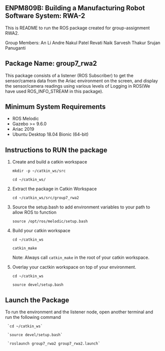 ## **ENPM809B: Building a Manufacturing Robot Software System: RWA-2**

This is README to run the ROS package created for group-assignment RWA2. 

Group Members:
    An Li
    Andre 
    Nakul Patel
    Revati Naik
    Sarvesh Thakur
    Srujan Panuganti


## **Package Name: group7_rwa2**
This package consists of a listener (ROS Subscriber) to get the sensor/camera data from the Ariac environment on the screen, and display the sensor/camera readings using various levels of Logging in ROS(We have used ROS_INFO_STREAM in this package). 


## **Minimum System Requirements**
  * ROS Melodic 
  * Gazebo >= 9.6.0 
  * Ariac 2019
  * Ubuntu Desktop 18.04 Bionic (64-bit)


## **Instructions to RUN the package**
1. Create and build a catkin workspace

      `mkdir -p ~/catkin_ws/src`
       
      `cd ~/catkin_ws/`

2.  Extract the package in Catkin Workspace

      `cd ~/catkin_ws/src/group7_rwa2`
         
3. Source the setup.bash to add environment variables to your path to allow ROS to function

      `source /opt/ros/melodic/setup.bash`

4. Build your catkin workspace

      `cd ~/catkin_ws`
       
      `catkin_make`

    Note: Always call `catkin_make` in the root of your catkin workspace. 

5. Overlay your cactkin workspace on top of your environment.

     `cd ~/catkin_ws`

     `source devel/setup.bash`
 
## **Launch the Package**

To run the environment and the listener node, open another terminal and run the following command

     `cd ~/catkin_ws`

     `source devel/setup.bash`

     `roslaunch group7_rwa2 group7_rwa2.launch`

